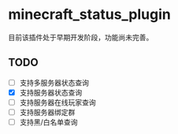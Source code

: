 # minecraft_status_plugin

目前该插件处于早期开发阶段，功能尚未完善。

## TODO

- [ ] 支持多服务器状态查询
- [x] 支持服务器状态查询
- [ ] 支持服务器在线玩家查询
- [ ] 支持服务器绑定群
- [ ] 支持黑/白名单查询
